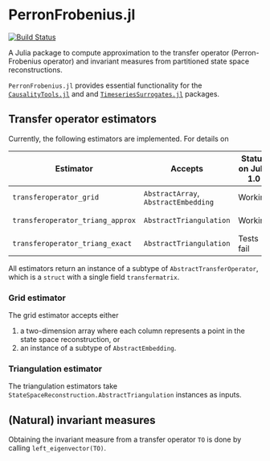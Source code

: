 # PerronFrobenius.jl

[![Build Status](https://travis-ci.org/kahaaga/PerronFrobenius.jl.svg?branch=master)](https://travis-ci.org/kahaaga/PerronFrobenius.jl)

A Julia package to compute approximation to the transfer operator
(Perron-Frobenius operator) and invariant measures from partitioned state
space reconstructions.

`PerronFrobenius.jl` provides essential functionality for the  [`CausalityTools.jl`](https://github.com/kahaaga/CausalityTools.jl) and
	and [`TimeseriesSurrogates.jl`](https://github.com/kahaaga/TimeseriesSurrogates.jl)
	packages.


## Transfer operator estimators
Currently, the following estimators are implemented. For details on

| Estimator  | Accepts  | Status on Julia 1.0 | Reference  |
|---|---|---|---|
| `transferoperator_grid` | `AbstractArray`, `AbstractEmbedding`  | Working | [Diego et al. (2018)](https://arxiv.org/abs/1811.01677) |
| `transferoperator_triang_approx`   | `AbstractTriangulation`  | Working  | [Diego et al. (2018)](https://arxiv.org/abs/1811.01677) |
| `transferoperator_triang_exact` | `AbstractTriangulation`  | Tests fail  | [Diego et al. (2018)](https://arxiv.org/abs/1811.01677) |

All estimators return an instance of a subtype of `AbstractTransferOperator`,
which is a `struct` with a single field `transfermatrix`.

### Grid estimator

The grid estimator accepts either
1. a two-dimension array where each column represents a point in the state space reconstruction, or
2. an instance of a subtype of `AbstractEmbedding`.

### Triangulation estimator
The triangulation estimators take `StateSpaceReconstruction.AbstractTriangulation` instances as inputs.

## (Natural) invariant measures
Obtaining the invariant measure from a transfer operator `TO` is done by calling
`left_eigenvector(TO)`. 
